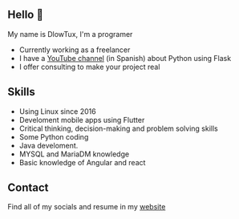 ## Hello 👋

My name is DlowTux, I'm a programer

* Currently working as a freelancer
* I have a [YouTube channel]() (in Spanish) about Python using Flask 
* I offer consulting to make your project real

## Skills

* Using Linux since 2016
* Develoment mobile apps using Flutter
* Critical thinking, decision-making and problem solving skills
* Some Python coding
* Java develoment.
* MYSQL and MariaDM knowledge
* Basic knowledge of Angular and react 


## Contact

Find all of my socials and resume in my [website]()
